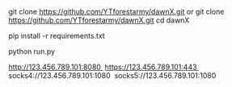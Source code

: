 git clone https://github.com/YTforestarmy/dawnX.git
or
git clone https://github.com/YTforestarmy/dawnX.git
cd dawnX

pip install -r requirements.txt

python run.py

http://123.456.789.101:8080  
https://123.456.789.101:443  
socks4://123.456.789.101:1080  
socks5://123.456.789.101:1080
